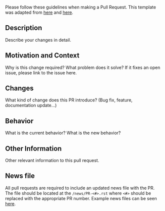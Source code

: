 Please follow these guidelines when making a Pull Request.
This template was adapted from [here](https://github.com/stevemao/github-issue-templates/edit/master/questions-answers/PULL_REQUEST_TEMPLATE.md) and [here](https://github.com/stevemao/github-issue-templates/edit/master/conversational/PULL_REQUEST_TEMPLATE.md).

## Description
Describe your changes in detail.

## Motivation and Context
Why is this change required? What problem does it solve?
If it fixes an open issue, please link to the issue here.

## Changes
What kind of change does this PR introduce? (Bug fix, feature, documentation update...)

## Behavior
What is the current behavior? What is the new behavior?

## Other Information
Other relevant information to this pull request.

## News file
All pull requests are required to include an updated news file with the PR.
The file should be located at the `/news/PR-<#>.rst` where `<#>` should be replaced with the appropriate PR number.
Example news files can be seen [here](https://github.com/svalinn/DAGMC/tree/develop/news).
